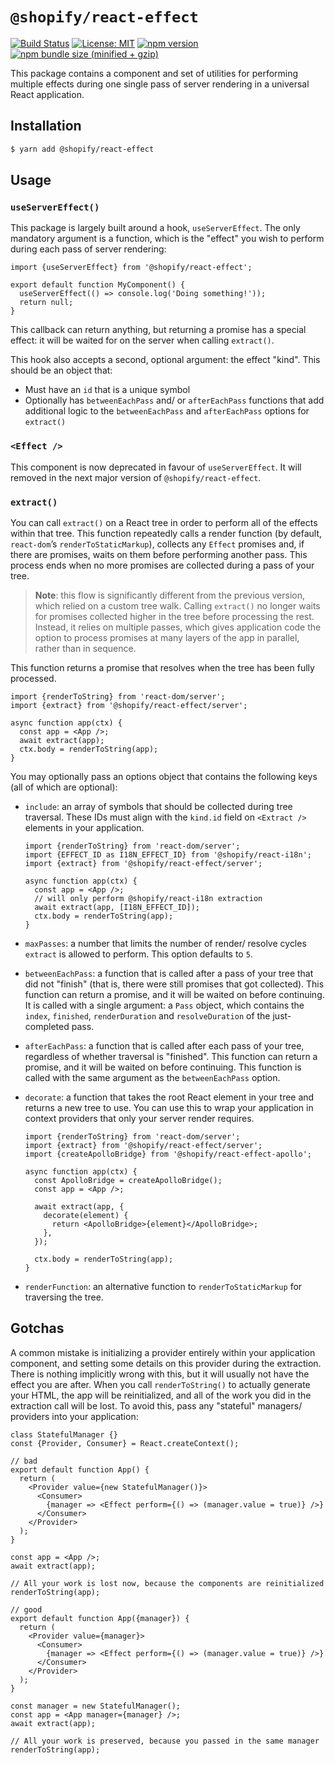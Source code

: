 # `@shopify/react-effect`

[![Build Status](https://travis-ci.org/Shopify/quilt.svg?branch=master)](https://travis-ci.org/Shopify/quilt)
[![License: MIT](https://img.shields.io/badge/License-MIT-green.svg)](LICENSE.md) [![npm version](https://badge.fury.io/js/%40shopify%2Freact-effect.svg)](https://badge.fury.io/js/%40shopify%2Freact-effect.svg) [![npm bundle size (minified + gzip)](https://img.shields.io/bundlephobia/minzip/@shopify/react-effect.svg)](https://img.shields.io/bundlephobia/minzip/@shopify/react-effect.svg)

This package contains a component and set of utilities for performing multiple effects during one single pass of server rendering in a universal React application.

## Installation

```bash
$ yarn add @shopify/react-effect
```

## Usage

### `useServerEffect()`

This package is largely built around a hook, `useServerEffect`. The only mandatory argument is a function, which is the "effect" you wish to perform during each pass of server rendering:

```tsx
import {useServerEffect} from '@shopify/react-effect';

export default function MyComponent() {
  useServerEffect(() => console.log('Doing something!'));
  return null;
}
```

This callback can return anything, but returning a promise has a special effect: it will be waited for on the server when calling `extract()`.

This hook also accepts a second, optional argument: the effect "kind". This should be an object that:

- Must have an `id` that is a unique symbol
- Optionally has `betweenEachPass` and/ or `afterEachPass` functions that add additional logic to the `betweenEachPass` and `afterEachPass` options for `extract()`

### `<Effect />`

This component is now deprecated in favour of `useServerEffect`. It will removed in the next major version of `@shopify/react-effect`.

### `extract()`

You can call `extract()` on a React tree in order to perform all of the effects within that tree. This function repeatedly calls a render function (by default, `react-dom`’s `renderToStaticMarkup`), collects any `Effect` promises and, if there are promises, waits on them before performing another pass. This process ends when no more promises are collected during a pass of your tree.

> **Note**: this flow is significantly different from the previous version, which relied on a custom tree walk. Calling `extract()` no longer waits for promises collected higher in the tree before processing the rest. Instead, it relies on multiple passes, which gives application code the option to process promises at many layers of the app in parallel, rather than in sequence.

This function returns a promise that resolves when the tree has been fully processed.

```tsx
import {renderToString} from 'react-dom/server';
import {extract} from '@shopify/react-effect/server';

async function app(ctx) {
  const app = <App />;
  await extract(app);
  ctx.body = renderToString(app);
}
```

You may optionally pass an options object that contains the following keys (all of which are optional):

- `include`: an array of symbols that should be collected during tree traversal. These IDs must align with the `kind.id` field on `<Extract />` elements in your application.

  ```tsx
  import {renderToString} from 'react-dom/server';
  import {EFFECT_ID as I18N_EFFECT_ID} from '@shopify/react-i18n';
  import {extract} from '@shopify/react-effect/server';

  async function app(ctx) {
    const app = <App />;
    // will only perform @shopify/react-i18n extraction
    await extract(app, [I18N_EFFECT_ID]);
    ctx.body = renderToString(app);
  }
  ```

- `maxPasses`: a number that limits the number of render/ resolve cycles `extract` is allowed to perform. This option defaults to `5`.

- `betweenEachPass`: a function that is called after a pass of your tree that did not "finish" (that is, there were still promises that got collected). This function can return a promise, and it will be waited on before continuing. It is called with a single argument: a `Pass` object, which contains the `index`, `finished`, `renderDuration` and `resolveDuration` of the just-completed pass.

- `afterEachPass`: a function that is called after each pass of your tree, regardless of whether traversal is "finished". This function can return a promise, and it will be waited on before continuing. This function is called with the same argument as the `betweenEachPass` option.

- `decorate`: a function that takes the root React element in your tree and returns a new tree to use. You can use this to wrap your application in context providers that only your server render requires.

  ```tsx
  import {renderToString} from 'react-dom/server';
  import {extract} from '@shopify/react-effect/server';
  import {createApolloBridge} from '@shopify/react-effect-apollo';

  async function app(ctx) {
    const ApolloBridge = createApolloBridge();
    const app = <App />;

    await extract(app, {
      decorate(element) {
        return <ApolloBridge>{element}</ApolloBridge>;
      },
    });

    ctx.body = renderToString(app);
  }
  ```

- `renderFunction`: an alternative function to `renderToStaticMarkup` for traversing the tree.

## Gotchas

A common mistake is initializing a provider entirely within your application component, and setting some details on this provider during the extraction. There is nothing implicitly wrong with this, but it will usually not have the effect you are after. When you call `renderToString()` to actually generate your HTML, the app will be reinitialized, and all of the work you did in the extraction call will be lost. To avoid this, pass any "stateful" managers/ providers into your application:

```tsx
class StatefulManager {}
const {Provider, Consumer} = React.createContext();

// bad
export default function App() {
  return (
    <Provider value={new StatefulManager()}>
      <Consumer>
        {manager => <Effect perform={() => (manager.value = true)} />}
      </Consumer>
    </Provider>
  );
}

const app = <App />;
await extract(app);

// All your work is lost now, because the components are reinitialized
renderToString(app);

// good
export default function App({manager}) {
  return (
    <Provider value={manager}>
      <Consumer>
        {manager => <Effect perform={() => (manager.value = true)} />}
      </Consumer>
    </Provider>
  );
}

const manager = new StatefulManager();
const app = <App manager={manager} />;
await extract(app);

// All your work is preserved, because you passed in the same manager
renderToString(app);
```
